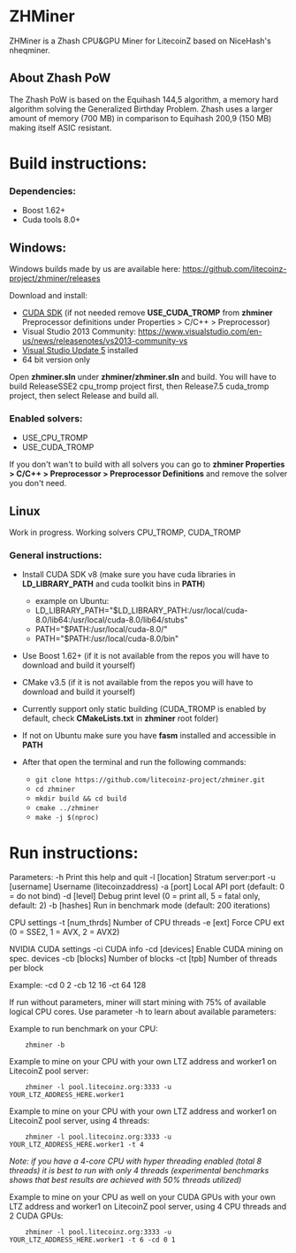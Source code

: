 # ZHMiner

ZHMiner is a Zhash CPU&GPU Miner for LitecoinZ based on NiceHash's nheqminer.

## About Zhash PoW

The Zhash PoW is based on the Equihash 144,5 algorithm, a memory hard algorithm
solving the Generalized Birthday Problem. Zhash uses a larger amount of memory 
(700 MB) in comparison to Equihash 200,9 (150 MB) making itself ASIC resistant.

# Build instructions:

### Dependencies:
  - Boost 1.62+
  - Cuda tools 8.0+

## Windows:

Windows builds made by us are available here: https://github.com/litecoinz-project/zhminer/releases

Download and install:
- [CUDA SDK](https://developer.nvidia.com/cuda-downloads) (if not needed remove **USE_CUDA_TROMP** from **zhminer** Preprocessor definitions under Properties > C/C++ > Preprocessor)
- Visual Studio 2013 Community: https://www.visualstudio.com/en-us/news/releasenotes/vs2013-community-vs
- [Visual Studio Update 5](https://www.microsoft.com/en-us/download/details.aspx?id=48129) installed
- 64 bit version only

Open **zhminer.sln** under **zhminer/zhminer.sln** and build. You will have to build ReleaseSSE2 cpu_tromp project first, then Release7.5 cuda_tromp project, then select Release and build all.

### Enabled solvers: 
  - USE_CPU_TROMP
  - USE_CUDA_TROMP

If you don't wan't to build with all solvers you can go to **zhminer Properties > C/C++ > Preprocessor > Preprocessor Definitions** and remove the solver you don't need.

## Linux
Work in progress.
Working solvers CPU_TROMP, CUDA_TROMP

### General instructions:
  - Install CUDA SDK v8 (make sure you have cuda libraries in **LD_LIBRARY_PATH** and cuda toolkit bins in **PATH**)
    - example on Ubuntu:
    - LD_LIBRARY_PATH="$LD_LIBRARY_PATH:/usr/local/cuda-8.0/lib64:/usr/local/cuda-8.0/lib64/stubs"
    - PATH="$PATH:/usr/local/cuda-8.0/"
    - PATH="$PATH:/usr/local/cuda-8.0/bin"

  - Use Boost 1.62+ (if it is not available from the repos you will have to download and build it yourself)
  - CMake v3.5 (if it is not available from the repos you will have to download and build it yourself)
  - Currently support only static building (CUDA_TROMP is enabled by default, check **CMakeLists.txt** in **zhminer** root folder)
  - If not on Ubuntu make sure you have **fasm** installed and accessible in **PATH**
  - After that open the terminal and run the following commands:
    - `git clone https://github.com/litecoinz-project/zhminer.git`
    - `cd zhminer`
    - `mkdir build && cd build`
    - `cmake ../zhminer`
    - `make -j $(nproc)`
    
# Run instructions:

Parameters: 
	-h		Print this help and quit
	-l [location]	Stratum server:port
	-u [username]	Username (litecoinzaddress)
	-a [port]	Local API port (default: 0 = do not bind)
	-d [level]	Debug print level (0 = print all, 5 = fatal only, default: 2)
	-b [hashes]	Run in benchmark mode (default: 200 iterations)

CPU settings
	-t [num_thrds]	Number of CPU threads
	-e [ext]	Force CPU ext (0 = SSE2, 1 = AVX, 2 = AVX2)

NVIDIA CUDA settings
	-ci		CUDA info
	-cd [devices]	Enable CUDA mining on spec. devices
	-cb [blocks]	Number of blocks
	-ct [tpb]	Number of threads per block

Example: -cd 0 2 -cb 12 16 -ct 64 128

If run without parameters, miner will start mining with 75% of available logical CPU cores. Use parameter -h to learn about available parameters:

Example to run benchmark on your CPU:

        zhminer -b
        
Example to mine on your CPU with your own LTZ address and worker1 on LitecoinZ pool server:

        zhminer -l pool.litecoinz.org:3333 -u YOUR_LTZ_ADDRESS_HERE.worker1

Example to mine on your CPU with your own LTZ address and worker1 on LitecoinZ pool server, using 4 threads:

        zhminer -l pool.litecoinz.org:3333 -u YOUR_LTZ_ADDRESS_HERE.worker1 -t 4

<i>Note: if you have a 4-core CPU with hyper threading enabled (total 8 threads) it is best to run with only 4 threads (experimental benchmarks shows that best results are achieved with 50% threads utilized)</i>

Example to mine on your CPU as well on your CUDA GPUs with your own LTZ address and worker1 on LitecoinZ pool server, using 4 CPU threads and 2 CUDA GPUs:

        zhminer -l pool.litecoinz.org:3333 -u YOUR_LTZ_ADDRESS_HERE.worker1 -t 6 -cd 0 1

